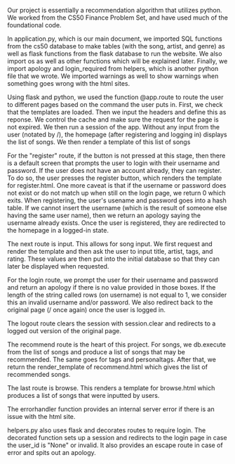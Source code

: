 Our project is essentially a recommendation algorithm that utilizes python. We worked from the CS50 Finance Problem Set, and have used much of the foundational code. 

In application.py, which is our main document, we imported SQL functions from the cs50 database to make tables (with the song, artist, and genre) as well as flask functions from the flask database to run the website.
We also import os as well as other functions which will be explained later.  Finally, we import apology and login_required from helpers, which is another python file that we wrote.
We imported warnings as well to show warnings when something goes wrong with the html sites.

Using flask and python, we used the function @app.route to route the user to different pages based on the command the user puts in.
First, we check that the templates are loaded.  Then we input the headers and define this as reponse.
We control the cache and make sure the request for the page is not expired.  We then run a session of the app.
Without any input from the user (notated by /), the homepage (after registering and logging in) displays the list of songs.  We then render a template of this list of songs

For the "register" route, if the button is not pressed at this stage, then there is a default screen that prompts the user to login with their username and password.  If the user does not have an account already, they can register.
To do so, the user presses the register button, which renders the template for register.html.
One more caveat is that if the username or password does not exist or do not match up when still on the login page, we return 0 which exits.
When registering, the user's usename and password goes into a hash table.  If we cannot insert the username (which is the result of someone else having the same user name), then we return an apology saying the username already exists.
Once the user is registered, they are redirected to the homepage in a logged-in state.

The next route is input.  This allows for song input.  We first request and render the template and then ask the user to input title, artist, tags, and rating.
These values are then put into the initial database so that they can later be displayed when requested.

For the login route, we prompt the user for their username and password and return an apology if there is no value provided in those boxes.
If the length of the string called rows (on username) is not equal to 1, we consider this an invalid username and/or password.
We also redirect back to the original page (/ once again) once the user is logged in.

The logout route clears the session with session.clear and redirects to a logged out version of the original page.

The recommend route is the heart of this project.  For songs, we db.execute from the list of songs and produce a list of songs that may be recommended.  The same goes for tags and personaltags.
After that, we return the render_template of recommend.html which gives the list of recommended songs.

The last route is browse.  This renders a template for browse.html which produces a list of songs that were inputted by users.

The errorhandler function provides an internal server error if there is an issue with the html site.


helpers.py also uses flask and decorates routes to require login.  The decorated function sets up a session and redirects to the login page in case the user_id is "None" or invalid.
It also provides an escape route in case of error and spits out an apology.
